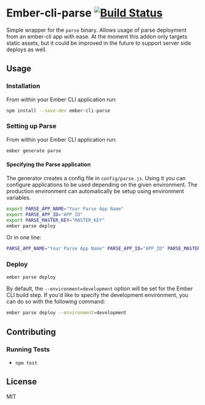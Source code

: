 # Ember-cli-parse [![Build Status](https://next.travis-ci.org/seriousben/ember-cli-parse.svg)](https://next.travis-ci.org/seriousben/ember-cli-parse)

Simple wrapper for the `parse` binary.  Allows usage of parse deployment from an ember-cli app with ease.
At the moment this addon only targets static assets, but it could be improved in the future to support
server side deploys as well.

## Usage

### Installation

From within your Ember CLI application run:

```bash
npm install --save-dev ember-cli-parse
```

### Setting up Parse

From within your Ember CLI application run:

```bash
ember generate parse
```

#### Specifying the Parse application

The generator creates a config file in `config/parse.js`. Using it you can configure applications
to be used depending on the given environment. The production environment can automatically be setup
using environment variables.

```bash
export PARSE_APP_NAME="Your Parse App Name"
export PARSE_APP_ID="APP_ID"
export PARSE_MASTER_KEY="MASTER_KEY"
ember parse deploy
```

Or in one line:

```bash
PARSE_APP_NAME="Your Parse App Name" PARSE_APP_ID="APP_ID" PARSE_MASTER_KEY="MASTER_KEY" emer parse deploy
```

### Deploy

```bash
ember parse deploy
```

By default, the `--environment=development` option will be set for the Ember CLI build step. If
you'd like to specify the development environment, you can do so with the following command:

```bash
ember parse deploy --environment=development
```

## Contributing

### Running Tests

* `npm test`

## License

MIT
